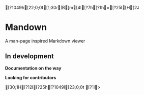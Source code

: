 [?1049h[22;0;0t[1;30r(B[m[4l[?7h[?1h=[?25l[H[2J<h1>Mandown</h1>

A man-page inspired Markdown viewer

<h2>In development</h2>

<strong>Documentation on the way</strong>

<strong>Looking for contributors</strong>

[30;1H[?12l[?25h[?1049l[23;0;0t[?1l>